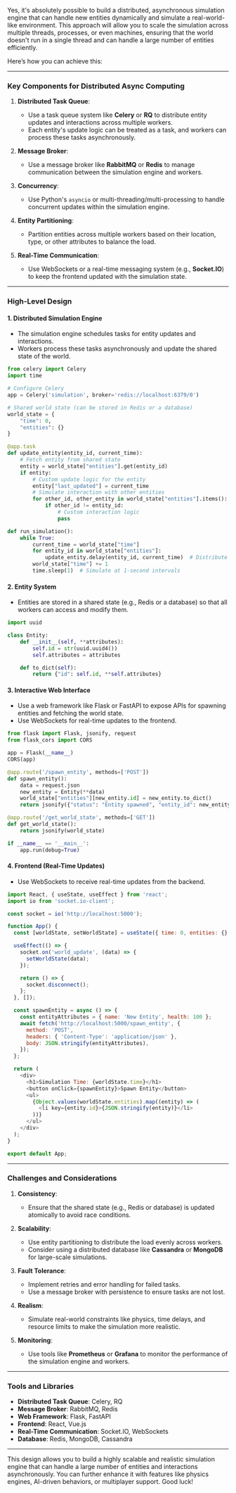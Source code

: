 Yes, it's absolutely possible to build a distributed, asynchronous simulation engine that can handle new entities dynamically and simulate a real-world-like environment. This approach will allow you to scale the simulation across multiple threads, processes, or even machines, ensuring that the world doesn't run in a single thread and can handle a large number of entities efficiently.

Here’s how you can achieve this:

---

### Key Components for Distributed Async Computing

1. **Distributed Task Queue**:
   - Use a task queue system like **Celery** or **RQ** to distribute entity updates and interactions across multiple workers.
   - Each entity's update logic can be treated as a task, and workers can process these tasks asynchronously.

2. **Message Broker**:
   - Use a message broker like **RabbitMQ** or **Redis** to manage communication between the simulation engine and workers.

3. **Concurrency**:
   - Use Python's `asyncio` or multi-threading/multi-processing to handle concurrent updates within the simulation engine.

4. **Entity Partitioning**:
   - Partition entities across multiple workers based on their location, type, or other attributes to balance the load.

5. **Real-Time Communication**:
   - Use WebSockets or a real-time messaging system (e.g., **Socket.IO**) to keep the frontend updated with the simulation state.

---

### High-Level Design

#### 1. Distributed Simulation Engine
- The simulation engine schedules tasks for entity updates and interactions.
- Workers process these tasks asynchronously and update the shared state of the world.

```python
from celery import Celery
import time

# Configure Celery
app = Celery('simulation', broker='redis://localhost:6379/0')

# Shared world state (can be stored in Redis or a database)
world_state = {
    "time": 0,
    "entities": {}
}

@app.task
def update_entity(entity_id, current_time):
    # Fetch entity from shared state
    entity = world_state["entities"].get(entity_id)
    if entity:
        # Custom update logic for the entity
        entity["last_updated"] = current_time
        # Simulate interaction with other entities
        for other_id, other_entity in world_state["entities"].items():
            if other_id != entity_id:
                # Custom interaction logic
                pass

def run_simulation():
    while True:
        current_time = world_state["time"]
        for entity_id in world_state["entities"]:
            update_entity.delay(entity_id, current_time)  # Distribute tasks
        world_state["time"] += 1
        time.sleep(1)  # Simulate at 1-second intervals
```

#### 2. Entity System
- Entities are stored in a shared state (e.g., Redis or a database) so that all workers can access and modify them.

```python
import uuid

class Entity:
    def __init__(self, **attributes):
        self.id = str(uuid.uuid4())
        self.attributes = attributes

    def to_dict(self):
        return {"id": self.id, **self.attributes}
```

#### 3. Interactive Web Interface
- Use a web framework like Flask or FastAPI to expose APIs for spawning entities and fetching the world state.
- Use WebSockets for real-time updates to the frontend.

```python
from flask import Flask, jsonify, request
from flask_cors import CORS

app = Flask(__name__)
CORS(app)

@app.route('/spawn_entity', methods=['POST'])
def spawn_entity():
    data = request.json
    new_entity = Entity(**data)
    world_state["entities"][new_entity.id] = new_entity.to_dict()
    return jsonify({"status": "Entity spawned", "entity_id": new_entity.id})

@app.route('/get_world_state', methods=['GET'])
def get_world_state():
    return jsonify(world_state)

if __name__ == '__main__':
    app.run(debug=True)
```

#### 4. Frontend (Real-Time Updates)
- Use WebSockets to receive real-time updates from the backend.

```javascript
import React, { useState, useEffect } from 'react';
import io from 'socket.io-client';

const socket = io('http://localhost:5000');

function App() {
  const [worldState, setWorldState] = useState({ time: 0, entities: {} });

  useEffect(() => {
    socket.on('world_update', (data) => {
      setWorldState(data);
    });

    return () => {
      socket.disconnect();
    };
  }, []);

  const spawnEntity = async () => {
    const entityAttributes = { name: 'New Entity', health: 100 };
    await fetch('http://localhost:5000/spawn_entity', {
      method: 'POST',
      headers: { 'Content-Type': 'application/json' },
      body: JSON.stringify(entityAttributes),
    });
  };

  return (
    <div>
      <h1>Simulation Time: {worldState.time}</h1>
      <button onClick={spawnEntity}>Spawn Entity</button>
      <ul>
        {Object.values(worldState.entities).map((entity) => (
          <li key={entity.id}>{JSON.stringify(entity)}</li>
        ))}
      </ul>
    </div>
  );
}

export default App;
```

---

### Challenges and Considerations

1. **Consistency**:
   - Ensure that the shared state (e.g., Redis or database) is updated atomically to avoid race conditions.

2. **Scalability**:
   - Use entity partitioning to distribute the load evenly across workers.
   - Consider using a distributed database like **Cassandra** or **MongoDB** for large-scale simulations.

3. **Fault Tolerance**:
   - Implement retries and error handling for failed tasks.
   - Use a message broker with persistence to ensure tasks are not lost.

4. **Realism**:
   - Simulate real-world constraints like physics, time delays, and resource limits to make the simulation more realistic.

5. **Monitoring**:
   - Use tools like **Prometheus** or **Grafana** to monitor the performance of the simulation engine and workers.

---

### Tools and Libraries
- **Distributed Task Queue**: Celery, RQ
- **Message Broker**: RabbitMQ, Redis
- **Web Framework**: Flask, FastAPI
- **Frontend**: React, Vue.js
- **Real-Time Communication**: Socket.IO, WebSockets
- **Database**: Redis, MongoDB, Cassandra

---

This design allows you to build a highly scalable and realistic simulation engine that can handle a large number of entities and interactions asynchronously. You can further enhance it with features like physics engines, AI-driven behaviors, or multiplayer support. Good luck!